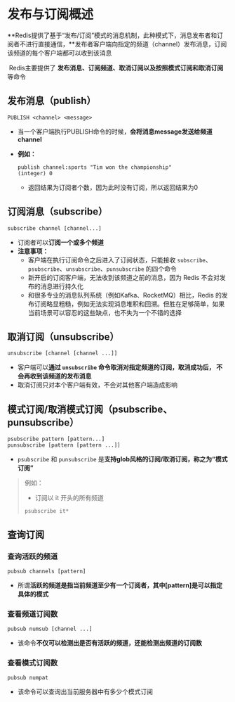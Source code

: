 # 发布与订阅概述

​		**Redis提供了基于“发布/订阅”模式的消息机制，此种模式下，消息发布者和订阅者不进行直接通信，**发布者客户端向指定的频道（channel）发布消息，订阅该频道的每个客户端都可以收到该消息

​		Redis主要提供了 **发布消息、订阅频道、取消订阅以及按照模式订阅和取消订阅** 等命令



## 发布消息（publish）

```
PUBLISH <channel> <message>
```

- 当一个客户端执行PUBLISH命令的时候，**会将消息message发送给频道channel**

- **例如：**

  ```shell
  publish channel:sports "Tim won the championship"
  (integer) 0
  ```

  - 返回结果为订阅者个数，因为此时没有订阅，所以返回结果为0



## 订阅消息（subscribe）

```
subscribe channel [channel...]
```

- 订阅者可以**订阅一个或多个频道**
- **注意事项：**
  - 客户端在执行订阅命令之后进入了订阅状态，只能接收 `subscribe`、 `psubscribe`、`unsubscribe`、`punsubscribe` 的四个命令
  - 新开启的订阅客户端，无法收到该频道之前的消息，因为 Redis 不会对发布的消息进行持久化
  - 和很多专业的消息队列系统（例如Kafka、RocketMQ）相比，Redis 的发布订阅略显粗糙，例如无法实现消息堆积和回溯。但胜在足够简单，如果当前场景可以容忍的这些缺点，也不失为一个不错的选择



## 取消订阅（**unsubscribe**）

```
unsubscribe [channel [channel ...]]
```

- 客户端可以**通过 `unsubscribe` 命令取消对指定频道的订阅，取消成功后， 不会再收到该频道的发布消息**
- 取消订阅只对本个客户端有效，不会对其他客户端造成影响



## 模式订阅/取消模式订阅（psubscribe、punsubscribe）

```
psubscribe pattern [pattern...]
punsubscribe [pattern [pattern ...]]
```

- `psubscribe` 和 `punsubscribe` 是**支持glob风格的订阅/取消订阅，称之为“模式订阅”**

> 例如：
>
> - 订阅以 it 开头的所有频道
>
> ```
> psubscribe it*
> ```





## 查询订阅

### 查询活跃的频道

```shell
pubsub channels [pattern]
```

- 所谓**活跃的频道是指当前频道至少有一个订阅者，其中[pattern]是可以指定具体的模式**



### 查看频道订阅数

```
pubsub numsub [channel ...]
```

- 该命令**不仅可以检测出是否有活跃的频道，还能检测出频道的订阅数**



### 查看模式订阅数

```
pubsub numpat
```

- 该命令可以查询出当前服务器中有多少个模式订阅